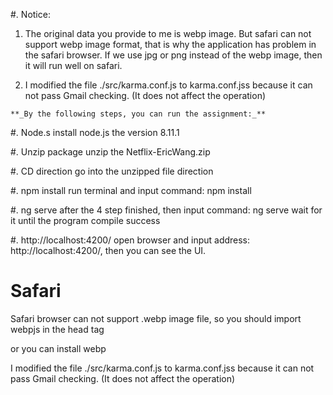 #. Notice: 
1. The original data you provide to me is webp image. But safari can not support webp image format, that is why the application has problem in the safari browser. If we use jpg or png instead of the webp image, then it will run well on safari.

2. I modified the file  ./src/karma.conf.js to karma.conf.jss because it can not pass Gmail checking.
   (It does not affect the operation)
   
   
`**_By the following steps, you can run the assignment:_**`

#. Node.s
install node.js the version 8.11.1 

#. Unzip package
unzip the Netflix-EricWang.zip

#. CD direction 
go into the unzipped file direction

#. npm install
 run terminal and input command:   npm install

#. ng serve
 after the 4 step finished, then input command: ng serve
 wait for it until the program compile success

#.  http://localhost:4200/
open browser and input address:     http://localhost:4200/, then you can see the UI.


# Safari
Safari browser can not support .webp image file, so you should import webpjs in the head tag
<script type="text/javascript" src="js/webpjs-0.0.2.min.js"></script>

or you can install webp


I modified the file  ./src/karma.conf.js to karma.conf.jss because it can not pass Gmail checking.
   (It does not affect the operation)
   
